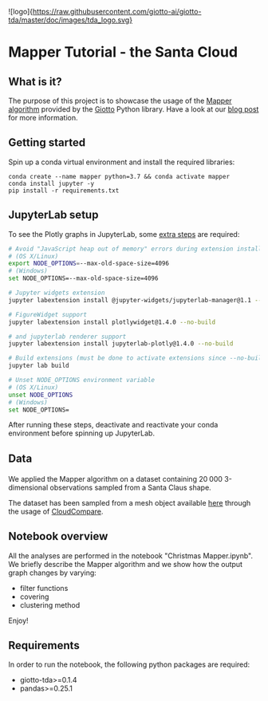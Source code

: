 ![logo]{https://raw.githubusercontent.com/giotto-ai/giotto-tda/master/doc/images/tda_logo.svg}

# Mapper Tutorial - the Santa Cloud

## What is it?

The purpose of this project is to showcase the usage of the [Mapper algorithm](https://research.math.osu.edu/tgda/mapperPBG.pdf) provided by the [Giotto](https://giotto.ai) Python library. Have a look at our [blog post](https://towardsdatascience.com/visualising-high-dimensional-data-with-giotto-mapper-897fcdb575d7) for more information.


## Getting started

Spin up a conda virtual environment and install the required libraries:

```
conda create --name mapper python=3.7 && conda activate mapper
conda install jupyter -y
pip install -r requirements.txt
```

## JupyterLab setup
To see the Plotly graphs in JupyterLab, some [extra steps](https://github.com/plotly/plotly.py) are required:
```bash
# Avoid "JavaScript heap out of memory" errors during extension installation
# (OS X/Linux)
export NODE_OPTIONS=--max-old-space-size=4096
# (Windows)
set NODE_OPTIONS=--max-old-space-size=4096

# Jupyter widgets extension
jupyter labextension install @jupyter-widgets/jupyterlab-manager@1.1 --no-build

# FigureWidget support
jupyter labextension install plotlywidget@1.4.0 --no-build

# and jupyterlab renderer support
jupyter labextension install jupyterlab-plotly@1.4.0 --no-build

# Build extensions (must be done to activate extensions since --no-build is used above)
jupyter lab build

# Unset NODE_OPTIONS environment variable
# (OS X/Linux)
unset NODE_OPTIONS
# (Windows)
set NODE_OPTIONS=
```
After running these steps, deactivate and reactivate your conda environment before spinning up JupyterLab.

## Data

We applied the Mapper algorithm on a dataset containing 20<sup> </sup>000 3-dimensional observations sampled from a Santa Claus shape.

The dataset has been sampled from a mesh object available [here](https://free3d.com/3d-model/santa-clau-77751.html) through the usage of [CloudCompare](https://www.cloudcompare.org).


## Notebook overview

All the analyses are performed in the notebook "Christmas Mapper.ipynb". We briefly describe the Mapper algorithm and we show how the output graph changes by varying:

- filter functions
- covering
- clustering method

Enjoy!

## Requirements
In order to run the notebook, the following python packages are required:

- giotto-tda>=0.1.4
- pandas>=0.25.1
